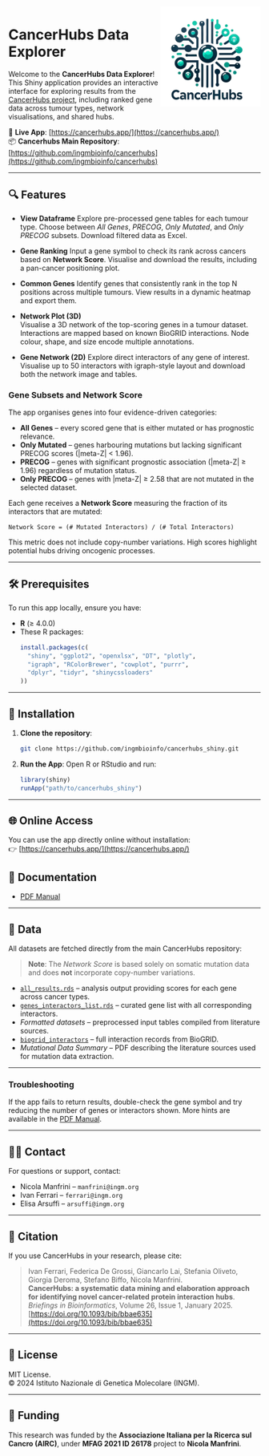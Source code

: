<img src="www/cancerhubs_logo.png" align="right" alt="CancerHubs Logo" width="200" />

# CancerHubs Data Explorer

Welcome to the **CancerHubs Data Explorer**!  
This Shiny application provides an interactive interface for exploring results from the [CancerHubs project](https://github.com/ingmbioinfo/cancerhubs), including ranked gene data across tumour types, network visualisations, and shared hubs.

🧪 **Live App**: [https://cancerhubs.app/](https://cancerhubs.app/)  
📦 **Cancerhubs Main Repository**: [https://github.com/ingmbioinfo/cancerhubs](https://github.com/ingmbioinfo/cancerhubs)

---

## 🔍 Features

- **View Dataframe**
  Explore pre-processed gene tables for each tumour type. Choose between _All Genes_, _PRECOG_, _Only Mutated_, and _Only PRECOG_ subsets. Download filtered data as Excel.

- **Gene Ranking**
  Input a gene symbol to check its rank across cancers based on **Network Score**. Visualise and download the results, including a pan-cancer positioning plot.

- **Common Genes**
  Identify genes that consistently rank in the top N positions across multiple tumours. View results in a dynamic heatmap and export them.

- **Network Plot (3D)**  
  Visualise a 3D network of the top-scoring genes in a tumour dataset. Interactions are mapped based on known BioGRID interactions. Node colour, shape, and size encode multiple annotations.

- **Gene Network (2D)**
  Explore direct interactors of any gene of interest. Visualise up to 50 interactors with igraph-style layout and download both the network image and tables.

### Gene Subsets and Network Score

The app organises genes into four evidence-driven categories:

- **All Genes** – every scored gene that is either mutated or has prognostic relevance.
- **Only Mutated** – genes harbouring mutations but lacking significant PRECOG scores (|meta-Z| < 1.96).
- **PRECOG** – genes with significant prognostic association (|meta-Z| ≥ 1.96) regardless of mutation status.
- **Only PRECOG** – genes with |meta-Z| ≥ 2.58 that are not mutated in the selected dataset.

Each gene receives a **Network Score** measuring the fraction of its interactors that are mutated:

```
Network Score = (# Mutated Interactors) / (# Total Interactors)
```

This metric does not include copy-number variations. High scores highlight potential hubs driving oncogenic processes.

---

## 🛠️ Prerequisites

To run this app locally, ensure you have:

- **R** (≥ 4.0.0)
- These R packages:
  ```r
  install.packages(c(
    "shiny", "ggplot2", "openxlsx", "DT", "plotly",
    "igraph", "RColorBrewer", "cowplot", "purrr",
    "dplyr", "tidyr", "shinycssloaders"
  ))
  ```

---

## 💾 Installation

1. **Clone the repository**:
   ```bash
   git clone https://github.com/ingmbioinfo/cancerhubs_shiny.git
   ```

2. **Run the App**:
   Open R or RStudio and run:
   ```r
   library(shiny)
   runApp("path/to/cancerhubs_shiny")
   ```

---

## 🌐 Online Access

You can use the app directly online without installation:  
👉 [https://cancerhubs.app/](https://cancerhubs.app/)

## 📑 Documentation
- [PDF Manual](USER_MANUAL.pdf)

---

## 🧬 Data

All datasets are fetched directly from the main CancerHubs repository:

> **Note**: The *Network Score* is based solely on somatic mutation data and does **not** incorporate copy-number variations.

- [`all_results.rds`](https://github.com/ingmbioinfo/cancerhubs/blob/main/result/all_results.rds) – analysis output providing scores for each gene across cancer types.
- [`genes_interactors_list.rds`](https://github.com/ingmbioinfo/cancerhubs/blob/main/result/genes_interactors_list.rds) – curated gene list with all corresponding interactors.
- *Formatted datasets* – preprocessed input tables compiled from literature sources.
- [`biogrid_interactors`](https://github.com/ingmbioinfo/cancerhubs/blob/main/data/biogrid_interactors) – full interaction records from BioGRID.
- *Mutational Data Summary* – PDF describing the literature sources used for mutation data extraction.

---

### Troubleshooting

If the app fails to return results, double-check the gene symbol and try reducing the number of genes or interactors shown. More hints are available in the [PDF Manual](USER_MANUAL.pdf).

---

## 🙋‍♀️ Contact

For questions or support, contact:

- Nicola Manfrini – `manfrini@ingm.org`
- Ivan Ferrari – `ferrari@ingm.org`
- Elisa Arsuffi – `arsuffi@ingm.org`

---

## 📖 Citation

If you use CancerHubs in your research, please cite:

> Ivan Ferrari, Federica De Grossi, Giancarlo Lai, Stefania Oliveto, Giorgia Deroma, Stefano Biffo, Nicola Manfrini.  
> **CancerHubs: a systematic data mining and elaboration approach for identifying novel cancer-related protein interaction hubs**.  
> _Briefings in Bioinformatics_, Volume 26, Issue 1, January 2025.  
> [https://doi.org/10.1093/bib/bbae635](https://doi.org/10.1093/bib/bbae635)

---

## 📜 License

MIT License.  
© 2024 Istituto Nazionale di Genetica Molecolare (INGM).

---

## 💸 Funding

This research was funded by the **Associazione Italiana per la Ricerca sul Cancro (AIRC)**, under **MFAG 2021 ID 26178** project to **Nicola Manfrini**.
